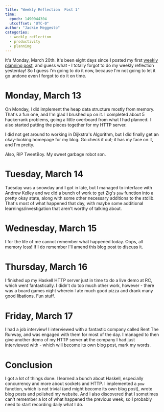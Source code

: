 ```yaml
---
Title: "Weekly Reflection  Post 1"
time:
  epoch: 1490044304
  utcoffset: "UTC-0"
author: "Jackie Meggesto"
categories:
  - weekly reflection
  - productivity
  - planning
---
```


It's Monday, March 20th. It's been eight days since I posted my first [weekly planning post](/blog/2017/03/weeklyplan1), and guess what - I totally forgot to do my weekly reflection yesterday! So I guess I'm going to do it now, because I'm not going to let it go undone even I forgot to do it on time. 

# Monday, March 13

On Monday, I did implement the heap data structure mostly from memory. That's a fun one, and I'm glad I brushed up on it. I completed about 5 hackerrank problems, going a little overboard from what I had planned. I also started putting the pieces together for my HTTP server. 

 I did not get around to working in Dijkstra's Algorithm, but I did finally get an okay-looking homepage for my blog. Go check it out; it has my face on it, and I'm pretty. 
 


Also, RIP TweetBoy. My sweet garbage robot son.

# Tuesday, March 14

Tuesday was a snowday and I got in late, but I managed to interface with Andrew Kelley and we did a bunch of work to get Zig's `pow` function into a pretty okay state, along with some other necessary additions to the stdlib. That's most of what happened that day, with maybe some additional learnings/investigation that aren't worthy of talking about.

# Wednesday, March 15

I for the life of me cannot remember what happened today. Oops, all memory loss! If I do remember I'll amend this blog post to discuss it.

# Thursday, March 16

I finished up my Haskell HTTP server just in time to do a live demo at RC, which went fantastically. I didn't do too much other work, however - there was a board games night wherein I ate much good pizza and drank many good libations. Fun stuff.

# Friday, March 17

I had a job interview! I interviewed with a fantastic company called Rent The Runway, and was engaged with them for most of the day. I managed to then give another demo of my HTTP server **at** the company I had just interviewed with - which will become its own blog post, mark my words.

# Conclusion 

I got a lot of things done. I learned a bunch about Haskell, especially concurrency and more about sockets and HTTP. I implemented a `pow` function, which is not trivial (and might become its own blog post), wrote blog posts and polished my website. And I also discovered that I sometimes can't remember a lot of what happened the previous week, so I probably need to start recording daily what I do.



